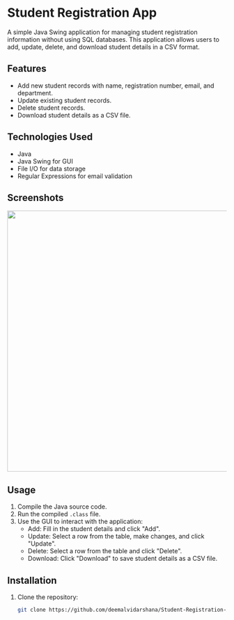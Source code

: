 # Student Registration App

A simple Java Swing application for managing student registration information without using SQL databases. This application allows users to add, update, delete, and download student details in a CSV format.

## Features

- Add new student records with name, registration number, email, and department.
- Update existing student records.
- Delete student records.
- Download student details as a CSV file.

## Technologies Used

- Java
- Java Swing for GUI
- File I/O for data storage
- Regular Expressions for email validation

## Screenshots

<p align="center">
    <img src="https://github.com/deemalvidarshana/Student-Registration-App-/assets/155978063/35fa9106-4d15-4151-9ac1-6b3d4874a4a9" width="600">
</p>

## Usage

1. Compile the Java source code.
2. Run the compiled `.class` file.
3. Use the GUI to interact with the application:
   - Add: Fill in the student details and click "Add".
   - Update: Select a row from the table, make changes, and click "Update".
   - Delete: Select a row from the table and click "Delete".
   - Download: Click "Download" to save student details as a CSV file.

## Installation

1. Clone the repository:


   ```bash
   git clone https://github.com/deemalvidarshana/Student-Registration-App-.git
